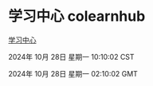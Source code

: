 # 学习中心 colearnhub
[学习中心](http://219.139.197.74:56308/colearnhub/)

2024年 10月 28日 星期一 10:10:02 CST

2024年 10月 28日 星期一 02:10:02 GMT
